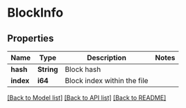 # BlockInfo

## Properties

Name | Type | Description | Notes
------------ | ------------- | ------------- | -------------
**hash** | **String** | Block hash | 
**index** | **i64** | Block index within the file | 

[[Back to Model list]](../README.md#documentation-for-models) [[Back to API list]](../README.md#documentation-for-api-endpoints) [[Back to README]](../README.md)


